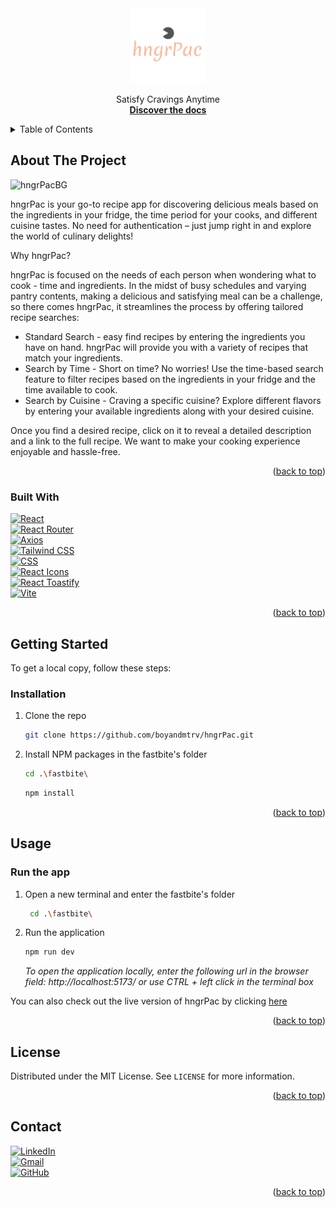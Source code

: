 <div id="readme-top"></div>

<div align="center">
  <a href="https://github.com/othneildrew/Best-README-Template">
    <img src="fastbite/src/img/hngrPacLogo.png" alt="Logo" width="120" height="120">
  </a>

  <p align="center">
    Satisfy Cravings Anytime
    <br />
    <a href="https://github.com/boyandmtrv/hngrPac"><strong>Discover the docs</strong></a>
  </p>
</div>

<details>
  <summary>Table of Contents</summary>
  <ol>
    <li>
      <a href="#about-the-project">About The Project</a>
        <li><a href="#built-with">Built With</a></li>
    </li>
        <li><a href="#installation">Installation</a></li>
    <li><a href="#usage">Usage</a></li>
    <li><a href="#license">License</a></li>
    <li><a href="#contact">Contact</a></li>
  </ol>
</details>

## About The Project
![hngrPacBG](https://github.com/boyandmtrv/hngrPac/assets/122356573/7efb977d-a881-45f7-b29a-c6b39c394d69)

hngrPac is your go-to recipe app for discovering delicious meals based on the ingredients in your fridge, the time period for your cooks, and different cuisine tastes. No need for authentication – just jump right in and explore the world of culinary delights!

Why hngrPac? <br />

hngrPac is focused on the needs of each person when wondering what to cook - time and ingredients. In the midst of busy schedules and varying pantry contents, making a delicious and satisfying meal can be a challenge, so there comes hngrPac, it streamlines the process by offering tailored recipe searches:
* Standard Search - easy find recipes by entering the ingredients you have on hand. hngrPac will provide you with a variety of recipes that match your ingredients.
* Search by Time - Short on time? No worries! Use the time-based search feature to filter recipes based on the ingredients in your fridge and the time available to cook.
* Search by Cuisine - Craving a specific cuisine? Explore different flavors by entering your available ingredients along with your desired cuisine.

Once you find a desired recipe, click on it to reveal a detailed description and a link to the full recipe. We want to make your cooking experience enjoyable and hassle-free.

<p align="right">(<a href="#readme-top">back to top</a>)</p>

### Built With
[![React](https://img.shields.io/badge/React-%2320232a.svg?style=for-the-badge&logo=react&logoColor=%2361DAFB&colorA=232F3E&colorB=232F3E)](https://react.dev/) <br/>
[![React Router](https://img.shields.io/badge/React%20Router-%23CA4245.svg?style=for-the-badge&logo=react-router&logoColor=%2361DAFB&colorA=232F3E&colorB=232F3E)](https://reactrouter.com/) <br/>
[![Axios](https://img.shields.io/badge/Axios-%23232F3E.svg?style=for-the-badge&logo=axios&logoColor=%2361DAFB&colorA=232F3E&colorB=232F3E)](https://github.com/axios/axios) <br/>
[![Tailwind CSS](https://img.shields.io/badge/Tailwind%20CSS-%231a202c.svg?style=for-the-badge&logo=tailwind-css&logoColor=%16BECB&colorA=232F3E&colorB=232F3E)](https://tailwindcss.com/) <br/>
[![CSS](https://img.shields.io/badge/CSS-%23000000.svg?style=for-the-badge&logo=css3&logoColor=%231572B6&colorA=232F3E&colorB=232F3E)](https://developer.mozilla.org/en-US/docs/Web/CSS) <br />
[![React Icons](https://img.shields.io/badge/React%20Icons-%23000000.svg?style=for-the-badge&logo=react&logoColor=%2361DAFB&colorA=232F3E&colorB=232F3E)](https://react-icons.github.io/react-icons/) <br/>
[![React Toastify](https://img.shields.io/badge/React%20Toastify-%23F04D52.svg?style=for-the-badge&logo=react&logoColor=%2361DAFB&colorA=232F3E&colorB=232F3E)](https://fkhadra.github.io/react-toastify/) <br/>
[![Vite](https://img.shields.io/badge/Vite-%23000000.svg?style=for-the-badge&logo=vite&logoColor=%7B87FF&colorA=232F3E&colorB=232F3E)](https://vitejs.dev/) <br/>

<p align="right">(<a href="#readme-top">back to top</a>)</p>

## Getting Started

To get a local copy, follow these steps:
  
### Installation

1. Clone the repo
   ```sh
   git clone https://github.com/boyandmtrv/hngrPac.git
   ```
2. Install NPM packages in the fastbite's folder
   ```sh
   cd .\fastbite\
   ```
   ```sh
   npm install
   ```

<p align="right">(<a href="#readme-top">back to top</a>)</p>

## Usage

### Run the app
1. Open a new terminal and enter the fastbite's folder
   ```sh
    cd .\fastbite\
   ```
2. Run the application
   ```sh
   npm run dev
   ```
   *To open the application locally, enter the following url in the browser field: http://localhost:5173/ or use CTRL + left click in the terminal box*

You can also check out the live version of hngrPac by clicking [here](https://hungrpac.vercel.app/)


<p align="right">(<a href="#readme-top">back to top</a>)</p>

## License

Distributed under the MIT License. See `LICENSE` for more information.

<p align="right">(<a href="#readme-top">back to top</a>)</p>

## Contact

[![LinkedIn](https://img.shields.io/badge/LinkedIn-%230077B5.svg?style=flat-square&logo=linkedin&logoColor=white)](https://www.linkedin.com/in/boyan-dimitrov-4402b4179/) <br />
[![Gmail](https://img.shields.io/badge/Gmail-%23EA4335.svg?style=flat-square&logo=gmail&logoColor=white)](mailto:boyandimitrov1462@gmail.com) <br />
[![GitHub](https://img.shields.io/badge/GitHub-%23121011.svg?style=flat-square&logo=github&logoColor=white)](https://github.com/boyandmtrv) <br />


<p align="right">(<a href="#readme-top">back to top</a>)</p>



